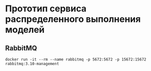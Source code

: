 # Прототип сервиса распределенного выполнения моделей

## RabbitMQ

```docker run -it --rm --name rabbitmq -p 5672:5672 -p 15672:15672 rabbitmq:3.10-management```
